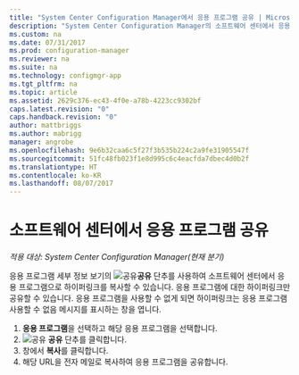 ```yaml
---
title: "System Center Configuration Manager에서 응용 프로그램 공유 | Microsoft Docs"
description: "System Center Configuration Manager의 소프트웨어 센터에서 응용 프로그램에 대한 링크를 공유합니다."
ms.custom: na
ms.date: 07/31/2017
ms.prod: configuration-manager
ms.reviewer: na
ms.suite: na
ms.technology: configmgr-app
ms.tgt_pltfrm: na
ms.topic: article
ms.assetid: 2629c376-ec43-4f0e-a78b-4223cc9302bf
caps.latest.revision: "0"
caps.handback.revision: "0"
author: mattbriggs
ms.author: mabrigg
manager: angrobe
ms.openlocfilehash: 9e6b32caa6c5f27f3b535b224c2a9fe31905547f
ms.sourcegitcommit: 51fc48fb023f1e8d995c6c4eacfda7dbec4d0b2f
ms.translationtype: HT
ms.contentlocale: ko-KR
ms.lasthandoff: 08/07/2017
---
```

# <a name="share-an-application-from-software-center"></a>소프트웨어 센터에서 응용 프로그램 공유

*적용 대상: System Center Configuration Manager(현재 분기)* <!-- 1706 -->

응용 프로그램 세부 정보 보기의 ![공유](media/share15.png)**공유** 단추를 사용하여 소프트웨어 센터에서 응용 프로그램으로 하이퍼링크를 복사할 수 있습니다. 응용 프로그램에 대한 하이퍼링크만 공유할 수 있습니다. 응용 프로그램을 사용할 수 없게 되면 하이퍼링크는 응용 프로그램 사용할 수 없음 메시지를 표시하는 창을 엽니다.

1. **응용 프로그램**을 선택하고 해당 응용 프로그램을 선택합니다.
2. ![공유](media/share15.png) **공유** 단추를 클릭합니다.
3. 창에서 **복사**를 클릭합니다.
4. 해당 URL을 전자 메일로 복사하여 응용 프로그램을 공유합니다.
